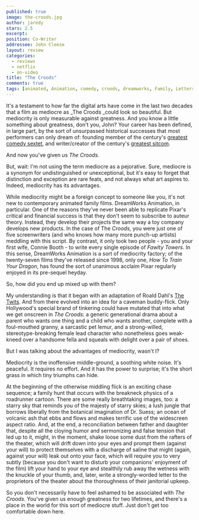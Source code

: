 ```yaml
---
published: true
image: the-croods.jpg
author: jaredy
stars: 2.5
excerpt: 
position: Co-Writer
addressee: John Cleese
layout: review
categories: 
  - reviews
  - netflix
  - on-video
title: "The Croods"
comments: true
tags: [animated, Animation, comedy, croods, dreamworks, Family, Letters, nicolas cage, Oscars 2014, Ryan Reynolds]
---
```

It's a testament to how far the digital arts have come in the last two decades that a film as mediocre as _The Croods _could look so beautiful. But mediocrity is only measurable against greatness. And you know a little something about greatness, don't you, John? Your career has been defined, in large part, by the sort of unsurpassed historical successes that most performers can only dream of: founding member of the century's [greatest comedy sextet][1], and writer/creator of the century's [greatest sitcom][2].

   [1]: http://www.youtube.com/watch?v=B3KBuQHHKx0
   [2]: http://www.youtube.com/watch?v=UFANp8PwPko

And now you've given us _The Croods._

 But, wait: I'm not using the term mediocre as a pejorative. Sure, mediocre is a synonym for undistinguished or unexceptional, but it's easy to forget that distinction and exception are rare feats, and not always what art aspires to. Indeed, mediocrity has its advantages.

While mediocrity might be a foreign concept to someone like you, it's not new to contemporary animated family films. DreamWorks Animation, in particular. One of the reasons they've never been able to replicate Pixar's critical and financial success is that they don't seem to subscribe to auteur theory. Instead, they develop their projects the same way a toy company develops new products. In the case of The _Croods_, you were just one of five screenwriters (and who knows how many more punch-up artists) meddling with this script. By contrast, it only took two people - you and your first wife, Connie Booth - to write every single episode of _Fawlty Towers_. In this sense, DreamWorks Animation is a sort of mediocrity factory; of the twenty-seven films they've released since 1998, only one, _How To Train Your Dragon_, has found the sort of unanimous acclaim Pixar regularly enjoyed in its pre-sequel heyday.

So, how did you end up mixed up with them?

My understanding is that it began with an adaptation of Roald Dahl's [The Twits][3]. And from there evolved into an idea for a caveman buddy-flick. Only Hollywood's special brand of tinkering could have mutated that into what we get onscreen in _The Croods_: a generic generational drama about a parent who wants one thing and a child who wants another, complete with a foul-mouthed granny, a sarcastic pet lemur, and a strong-willed, stereotype-breaking female lead character who nonetheless goes weak-kneed over a handsome fella and squeals with delight over a pair of shoes.

   [3]: http://en.wikipedia.org/wiki/The_Twits

But I was talking about the advantages of mediocrity, wasn't I?

Mediocrity is the inoffensive middle-ground, a soothing white noise. It's peaceful. It requires no effort. And it has the power to surprise; it's the short grass in which tiny triumphs can hide.

At the beginning of the otherwise middling flick is an exciting chase sequence; a family hunt that occurs with the breakneck physics of a roadrunner cartoon. There are some really breathtaking images, too: a starry sky that reminds you of the majesty of starry skies; a lush jungle that borrows liberally from the botanical imagination of Dr. Suess; an ocean of volcanic ash that ebbs and flows and makes terrific use of the widescreen aspect ratio. And, at the end, a reconciliation between father and daughter that, despite all the cloying humor and sermonizing and false tension that led up to it, might, in the moment, shake loose some dust from the rafters of the theater, which will drift down into your eyes and prompt them (against your will) to protect themselves with a discharge of saline that might (again, against your will) leak out onto your face, which will require you to very subtly (because you don't want to disturb your companions' enjoyment of the film) lift your hand to your eye and stealthily rub away the wetness with the knuckle of your thumb, and, later, write a strongly-worded letter to the proprietors of the theater about the thoroughness of their janitorial upkeep.

So you don't necessarily have to feel ashamed to be associated with _The Croods_. You've given us enough greatness for two lifetimes, and there's a place in the world for this sort of mediocre stuff. Just don't get too comfortable down here.